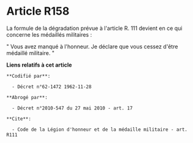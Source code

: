 # Article R158

La formule de la dégradation prévue à l'article R. 111 devient en ce qui concerne les médaillés militaires :

" Vous avez manqué à l'honneur. Je déclare que vous cessez d'être médaillé militaire. "

**Liens relatifs à cet article**

	**Codifié par**:

	  - Décret n°62-1472 1962-11-28

	**Abrogé par**:

	  - Décret n°2010-547 du 27 mai 2010 - art. 17

	**Cite**:

	  - Code de la Légion d'honneur et de la médaille militaire - art. R111
